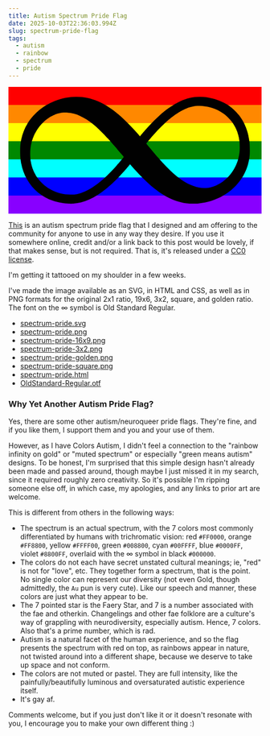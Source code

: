 ```yaml
---
title: Autism Spectrum Pride Flag
date: 2025-10-03T22:36:03.994Z
slug: spectrum-pride-flag
tags:
  - autism
  - rainbow
  - spectrum
  - pride
---
```


<svg xmlns:xlink="http://www.w3.org/1999/xlink" xmlns="http://www.w3.org/2000/svg" viewBox="0,0,1400,700" style="enable-background:new 0 0 1400 700;" version="1.1">
<defs/>
<g id="layer0">
<path d="M0,0L1400,0L1400,100L0,100L,0L0,0Z" fill="#FF0000"/>
<path d="M0,100L1400,100L1400,200L0,200L0,100L0,100Z" fill="#FF8800"/>
<path d="M0,200L1400,200L1400,300L0,300L0,200L0,200Z" fill="#FFFF00"/>
<path d="M0,300L1400,300L1400,400L0,400L0,300L0,300Z" fill="#008800"/>
<path d="M0,400L1400,400L1400,500L0,500L0,400L0,400Z" fill="#00FFFF"/>
<path d="M0,500L1400,500L1400,600L0,600L0,500L0,500Z" fill="#0000FF"/>
<path d="M0,600L1400,600L1400,700L0,700L0,600L0,600Z" fill="#8800FF"/>
<path d="M342.566,644.814C342.806,645.054 349.803,644.983 357.793,644.533C416.826,641.212 475.772,614.683 541.12,562C557.735,548.607 593.917,515.443 604.242,504.147C606.329,501.864 611.695,496.163 616.172,491.473C620.649,486.783 626.572,480.402 629.325,477.305C632.078,474.208 634.688,471.297 635.136,470.827C636.456,469.439 649.265,454.843 652.317,451.25C653.861,449.43 655.942,447.009 656.943,445.864C657.946,444.718 661.726,440.223 665.336,435.882C668.947,431.541 671.959,428.114 672.355,428.114C673.038,428.114 676.823,431.993 679.857,435.668C681.365,437.493 693.729,451.239 701.704,459.956C811.183,579.622 897.414,633.61 995.155,643.741C1005.84,644.848 1039.37,644.854 1051.05,643.75C1149.5,634.443 1237.83,583.638 1288.33,507.275C1291.56,502.401 1294.34,498.311 1294.58,498.1C1294.83,497.888 1295.58,496.456 1296.13,495.079C1296.7,493.703 1297.1,492.793 1297.44,492.793C1297.78,492.793 1298.78,491.365 1299.26,489.91C1299.75,488.455 1300.2,487.365 1300.5,487.232C1301.32,486.876 1312.48,463.769 1313.54,460.206C1313.86,459.148 1314.54,457.696 1315.12,456.861C1315.7,456.025 1316.24,454.618 1316.25,453.971C1316.25,453.323 1317.07,451.213 1318.11,449.095C1319.15,446.978 1320.05,444.481 1320.07,443.726C1320.07,442.972 1320.6,441.195 1321.28,439.622C1322.74,436.17 1325.1,427.875 1326.69,420.527C1327.33,417.562 1328.16,414.516 1328.55,413.669C1329.29,412.07 1332.45,392.313 1334.1,378.916C1336.12,362.548 1335.03,310.522 1332.42,298.338C1332.01,296.432 1331.15,291.428 1330.5,287.193C1329.16,278.46 1326.73,266.127 1326.02,264.4C1325.76,263.765 1325.19,261.404 1324.74,259.074C1323.78,254.217 1320.9,244.639 1317.56,235.157C1316.28,231.558 1314.76,227.227 1314.17,225.533C1313.57,223.839 1312.57,221.378 1311.96,220.108C1311.36,218.837 1309.79,215.271 1308.48,212.164C1307.16,209.057 1305.24,204.906 1304.2,202.974C1303.18,201.042 1302.38,199.156 1302.38,198.584C1302.38,198.011 1301.73,197.196 1301.36,197.196C1301,197.196 1300.43,195.86 1299.7,193.955C1298.98,192.049 1297.76,190.266 1297.4,190.266C1297.04,190.266 1296.84,189.735 1296.57,188.783C1296.28,187.829 1295.23,185.749 1294.29,184.267C1285.77,170.931 1277.82,159.503 1274.52,155.824C1273.86,155.087 1272.81,153.749 1272.15,152.811C1268.4,147.45 1250.91,129.368 1243.04,122.705C1240.7,120.736 1238.25,118.615 1237.55,117.98C1236.86,117.344 1235.17,115.941 1233.82,114.882C1232.46,113.823 1230.95,112.61 1230.43,112.176C1208.36,93.632 1165.22,73.0381 1130.36,64.4103C1060.55,47.1343 1000.91,53.6052 938.446,85.2307C923.755,92.6665 915.632,97.4873 898.099,109.17C886.349,116.999 886.018,117.227 883.631,119.088C882.522,119.951 880.867,121.162 879.92,121.797C874.322,125.549 851.03,144.18 843.661,150.804C842.175,152.136 838.71,155.228 835.961,157.675C811.738,179.214 782.309,209.06 760.087,234.629C757.546,237.553 754.787,240.646 753.94,241.52C753.093,242.394 748.908,247.288 744.661,252.371C736.707,261.893 734.928,264.011 732.479,266.874C731.694,267.791 730.268,269.495 729.204,270.751L727.445,273.333L725.856,271.05C723.026,267.711 714.708,258.186 712.477,255.811C711.418,254.684 708.307,251.225 705.554,248.116C679.253,218.406 634.867,174.372 610.949,154.26C609.12,152.722 607.044,150.95 606.327,150.315C605.609,149.68 603.283,147.763 601.17,146.069C599.058,144.375 596.952,142.654 596.474,142.23C592.899,139.065 573.147,124.21 567.258,120.257C566.312,119.622 563.329,117.63 560.631,115.831C557.933,114.032 555.206,112.211 554.571,111.783C553.936,111.355 551.501,109.804 549.172,108.343C546.843,106.883 544.628,105.427 544.205,105.074C542.177,103.387 518.249,90.4504 508.329,85.6812C429.113,47.603 340.879,45.086 255.498,78.4738C239.966,84.547 207.936,100.663 202.659,105.054C202.235,105.406 198.978,107.554 195.379,109.858C191.779,112.162 188.308,114.497 187.713,115.011C187.119,115.524 184.898,117.13 182.739,118.607C168.61,128.28 144.486,150.744 131.449,166.368C128.87,169.46 126.411,172.405 125.986,172.913C124.854,174.265 121.216,179.053 119.441,181.529C118.594,182.709 117.198,184.572 116.328,185.684C115.459,186.795 113.618,189.464 112.261,191.582C110.904,193.699 109.444,195.941 109.006,196.576C107.276,199.09 104.414,204.081 103.25,206.611C102.576,208.078 101.863,209.319 101.515,209.545C101.166,209.772 99.4202,212.869 97.7855,216.257C96.1516,219.645 94.7202,222.365 94.3907,222.506C94.0611,222.647 93.5814,223.458 93.5814,223.919C93.5814,224.686 90.2805,232.038 87.8874,236.653C87.3384,237.711 86.4229,240.017 85.8808,241.711C85.338,243.405 84.5018,245.408 83.9782,246.255C83.4546,247.102 82.5637,249.718 82.0502,251.941C81.7935,253.053 81.5089,254.021 81.2363,254.753C80.9636,255.486 81.0407,255.715 80.8838,255.715C80.7269,255.715 80.1471,256.446 79.8663,257.248C79.5856,258.05 79.2656,259.197 78.9966,260.414C78.4585,262.85 77.7684,265.094 77.3791,265.576C76.9897,266.059 76.085,269.153 75.4542,272.27C74.8233,275.387 74.0082,278.553 73.6113,279.4C72.1148,282.593 67.1169,310.187 65.7829,322.656C64.3979,335.602 64.6006,374.826 66.1338,390.457C67.3437,402.793 70.0803,421.862 70.9464,424.042C71.1999,424.679 72.0459,428.263 72.8475,432.074C74.9096,441.881 76.6312,448.637 77.8593,451.764C78.4415,453.246 79.2834,455.974 79.7477,457.879C80.2119,459.785 81.0865,462.445 81.6653,463.716C82.244,464.986 83.1104,467.613 83.6155,469.624C84.1214,471.636 85.1439,473.543 85.4781,473.543C85.8123,473.543 86.1942,475.015 86.737,477.133C87.2791,479.25 88.3024,481.243 88.5996,481.243C88.8976,481.243 89.0439,481.934 89.3357,483.099C89.6276,484.263 90.9026,487.358 92.1385,489.892C93.3751,492.427 94.3514,494.787 94.3514,495.323C94.3514,495.858 95.0205,496.643 95.4155,496.643C95.8105,496.643 96.0469,497.179 96.3449,498.133C96.6421,499.085 99.354,504.262 102.335,509.556C134.087,565.94 184.593,607.703 246.567,628.819C273.854,638.116 309.465,644.477 334.227,644.479C338.709,644.479 342.327,644.574 342.566,644.814L342.566,644.814ZM341.323,594.767C270.494,594.164 203.133,560.34 162.664,505.05C158.902,499.911 155.46,495.271 155.031,494.759C154.603,494.247 154.333,493.913 154.333,493.745C154.333,493.576 152.547,490.242 150.421,486.547C148.295,482.852 146.097,478.725 145.514,477.329C144.931,475.933 143.934,474.394 143.467,474.106C143,473.817 142.783,473.228 142.783,472.437C142.783,471.645 142.239,470.298 141.695,469.738C140.754,468.772 138.685,463.788 136.007,456.143C135.339,454.237 134.408,452.332 134.098,452.12C133.788,451.907 133.091,449.681 132.379,446.929C131.667,444.178 130.732,441.446 130.384,441.023C130.035,440.6 129.416,438.159 128.918,435.406C128.42,432.653 127.642,429.883 127.279,429.444C126.916,429.005 126.12,425.204 125.419,420.794C124.717,416.384 123.814,411.888 123.434,410.887C122.372,408.095 120.454,380.955 120.454,368.826C120.454,347.934 122.655,329.09 127.398,309.405C128.655,304.185 129.694,299.146 129.694,298.307C129.694,297.887 129.718,297.736 129.842,297.536C129.967,297.336 129.662,297.382 129.851,297.499C130.039,297.615 130.763,297.256 130.985,296.811C131.207,296.366 131.45,295.602 131.598,294.811C131.894,293.226 132.731,290.621 133.486,288.927C134.241,287.233 135.117,284.468 135.401,282.88C135.685,281.292 135.853,280.277 136.19,280.277C136.527,280.277 137.764,277.953 138.533,275.412C139.303,272.871 139.847,271.038 140.148,271.038C140.45,271.038 141.467,269.226 142,267.32C142.534,265.414 142.91,264.108 143.245,264.108C143.58,264.108 144.757,262.138 145.461,260.021C146.164,257.903 146.729,256.408 147.118,256.408C147.508,256.408 148.173,255.689 148.173,255.233C148.173,254.776 150.218,250.876 152.773,246.356C168.704,218.168 194.508,190.149 220.397,172.928C223.997,170.533 227.311,168.285 227.734,167.951C230.541,165.738 248.015,156.674 251.881,155.424C253.363,154.945 255.068,154.193 255.537,153.822C257.759,152.069 272.936,147.415 285.729,144.542C313.868,138.222 359.275,143.914 389.289,157.517C391.524,158.531 393.654,159.39 393.846,159.39C395.472,159.39 426.26,175.661 429.033,177.981C429.457,178.336 431.748,179.837 434.077,181.283C436.406,182.729 438.635,184.166 439.065,184.502C439.496,184.837 441.933,186.512 444.456,188.206C446.979,189.9 449.538,191.716 450.184,192.273C450.83,192.83 454.67,195.756 458.693,198.756C465.601,203.909 481.033,216.52 485.072,220.313C486.09,221.268 490.011,224.822 493.78,228.203C506.033,239.194 538.225,271.805 551.965,287.143C552.938,288.231 556.546,292.217 559.981,296C563.416,299.783 569.077,306.164 572.567,310.187C576.057,314.211 581.926,320.968 585.607,325.203C589.288,329.438 597.124,338.616 603.024,345.604C608.923,352.591 619.217,364.683 625.897,372.472C632.577,380.261 637.96,386.622 637.96,386.883C637.96,387.431 622.562,406.267 618.415,410.827C617.568,411.757 615.157,414.612 613.071,417.153C610.986,419.694 607.877,423.35 606.151,425.29C604.425,427.23 601.278,430.805 599.161,433.231C524.453,518.815 451.979,572.829 389.512,589.437C372.522,593.954 363.457,594.956 341.323,594.767L341.323,594.767ZM1089.12,558.151C1049.72,559.774 1001.73,543.628 959.582,514.593C946.562,505.621 923.97,488.118 918.334,482.63C917.433,481.752 915.886,480.362 914.915,479.565C904.436,470.938 872.505,439.552 856.489,422.129C851.631,416.843 847.296,412.136 846.857,411.67C844.347,408.977 834.629,398.053 826.714,389.022C818.29,379.409 811.407,371.372 775.004,328.606C767.451,319.734 762.153,313.23 762.448,312.715C763.081,311.607 788.577,280.671 791.549,277.399C792.742,276.09 795.799,272.629 798.34,269.716C802.921,264.456 805.385,261.712 817.967,247.854C832.142,232.241 865.652,199.489 880.282,186.951C883.446,184.24 886.634,181.499 887.358,180.864C888.082,180.229 889.76,178.855 891.115,177.797C892.463,176.738 893.98,175.507 894.457,175.078C896.967,172.827 914.638,159.292 918.034,157.022C918.981,156.386 920.683,155.14 921.791,154.27C922.893,153.4 925.503,151.599 927.62,150.242C929.738,148.885 931.994,147.432 932.633,147.014C943.12,140.116 958.05,131.396 960.837,130.543C961.792,130.251 962.816,129.358 962.816,128.963C962.816,128.568 962.824,128.591 963.255,128.591C963.686,128.591 967.783,126.824 972.171,124.707C976.56,122.59 980.264,120.891 980.58,120.891C980.903,120.891 982.736,120.204 984.476,119.404C1004.54,110.17 1033.82,104.322 1056.87,104.942C1097.7,106.039 1136.19,116.243 1168.77,134.611C1170.74,135.722 1173.51,137.283 1174.93,138.08C1177.36,139.446 1187.34,145.918 1189.01,147.209C1189.44,147.536 1191.52,149.099 1193.64,150.677C1195.76,152.255 1197.85,153.875 1198.33,154.298C1198.81,154.722 1200.9,156.448 1202.97,158.123C1211.9,165.364 1231.63,186.336 1237.07,194.35C1248.86,211.758 1258.57,228.701 1258.57,231.989C1258.57,232.524 1259.21,233.308 1259.58,233.308C1259.94,233.308 1260.53,235.058 1261.29,237.493C1262.05,239.928 1263.03,242.271 1263.33,242.483C1264.09,243.03 1268.58,256.407 1268.58,258.111C1268.58,258.89 1269.13,260.655 1269.75,261.839C1270.36,263.023 1271.21,266.04 1271.66,268.668C1272.11,271.296 1272.86,274.233 1273.27,275.08C1273.69,275.927 1274.71,281.024 1275.56,286.53C1276.41,292.035 1277.45,298.283 1277.84,300.4C1279.13,307.25 1279.65,340.974 1278.66,353.229C1276.99,373.803 1270.65,403.369 1265.4,414.971C1264.63,416.693 1263.96,418.613 1263.96,419.063C1263.96,419.789 1262.18,424.074 1259.01,431.091C1255.15,439.672 1248.16,453.094 1245.22,457.608C1230.75,479.757 1223.66,488.639 1209,503.004C1179.52,531.908 1142.61,551.426 1107.41,556.72C1101.61,557.591 1100.39,557.687 1089.12,558.151L1089.12,558.151Z" fill="#010101"/>
</g>
</svg>

[This](https://izs.me/spectrum-pride/) is an autism spectrum
pride flag that I designed and am offering to the community for
anyone to use in any way they desire. If you use it somewhere
online, credit and/or a link back to this post would be lovely,
if that makes sense, but is not required. That is, it's released
under a [CC0
license](https://creativecommons.org/public-domain/cc0/).

I'm getting it tattooed on my shoulder in a few weeks.

I've made the image available as an SVG, in HTML and CSS, as well
as in PNG formats for the original 2x1 ratio, 19x6, 3x2, square,
and golden ratio. The font on the ∞ symbol is Old Standard
Regular.

- [spectrum-pride.svg](https://izs.me/spectrum-pride/spectrum-pride.svg)
- [spectrum-pride.png](https://izs.me/spectrum-pride/spectrum-pride.png)
- [spectrum-pride-16x9.png](https://izs.me/spectrum-pride/spectrum-pride-16x9.png)
- [spectrum-pride-3x2.png](https://izs.me/spectrum-pride/spectrum-pride-3x2.png)
- [spectrum-pride-golden.png](https://izs.me/spectrum-pride/spectrum-pride-golden.png)
- [spectrum-pride-square.png](https://izs.me/spectrum-pride/spectrum-pride-square.png)
- [spectrum-pride.html](https://izs.me/spectrum-pride/spectrum-pride.html)
- [OldStandard-Regular.otf](https://izs.me/spectrum-pride/OldStandard-Regular.otf)

### Why Yet Another Autism Pride Flag?

Yes, there are some other autism/neuroqueer pride flags. They're
fine, and if you like them, I support them and you and your use
of them.

However, as I have Colors Autism, I didn't feel a connection to
the "rainbow infinity on gold" or "muted spectrum" or especially
"green means autism" designs. To be honest, I'm surprised that
this simple design hasn't already been made and passed around,
though maybe I just missed it in my search, since it required
roughly zero creativity. So it's possible I'm ripping someone
else off, in which case, my apologies, and any links to prior art
are welcome.

This is different from others in the following ways:

- The spectrum is an actual spectrum, with the 7 colors most
  commonly differentiated by humans with trichromatic vision: red
  `#FF0000`, orange `#FF8800`, yellow `#FFFF00`, green `#008800`,
  cyan `#00FFFF`, blue `#0000FF`, violet `#8800FF`, overlaid with
  the ∞ symbol in black `#000000`.
- The colors do not each have secret unstated cultural meanings;
  ie, "red" is not for "love", etc. They together form a
  spectrum, that is the point. No single color can represent our
  diversity (not even Gold, though admittedly, the `Au` pun is
  very cute). Like our speech and manner, these colors are just
  what they appear to be.
- The 7 pointed star is the Faery Star, and 7 is a number
  associated with the fae and otherkin. Changelings and other fae
  folklore are a culture's way of grappling with neurodiversity,
  especially autism. Hence, 7 colors. Also that's a prime number,
  which is rad.
- Autism is a natural facet of the human experience, and so the
  flag presents the spectrum with red on top, as rainbows appear
  in nature, not twisted around into a different shape, because
  we deserve to take up space and not conform.
- The colors are not muted or pastel. They are full intensity,
  like the painfully/beautifully luminous and oversaturated
  autistic experience itself.
- It's gay af.

Comments welcome, but if you just don't like it or it doesn't
resonate with you, I encourage you to make your own different
thing :)
